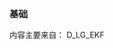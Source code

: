 <!--
 * @Author: Liu Weilong
 * @Date: 2021-02-24 11:32:20
 * @LastEditors: Liu Weilong 
 * @LastEditTime: 2021-02-24 13:24:39
 * @FilePath: /3rd-test-learning/30. supplement_material/gaussian_on_lie_group/doc.md
 * @Description: 
-->
### 基础
内容主要来自：
D_LG_EKF
